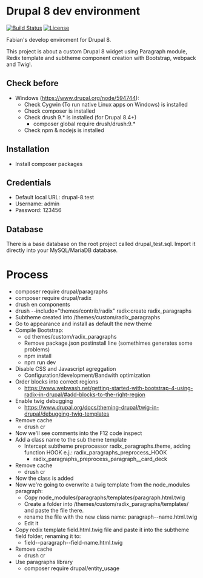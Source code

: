 # Drupal 8 dev environment

[![Build Status](https://travis-ci.com/async-rs/async-std.svg?branch=master)](https://travis-ci.com/async-rs/async-std)
[![License](https://img.shields.io/badge/license-MIT%2FApache--2.0-blue.svg)](https://github.com/async-rs/async-std)

Fabian's develop enviroment for Drupal 8.

This project is about a custom Drupal 8 widget using Paragraph module, Redix template and subtheme component creation with Bootstrap, webpack and Twig!.

## Check before
- Windows (https://www.drupal.org/node/594744):
    - Check Cygwin (To run native Linux apps on Windows) is installed
    - Check composer is installed
    - Check drush 9.* is installed (for Drupal 8.4+)
        - composer global require drush/drush:9.*
    - Check npm & nodejs is installed

## Installation
- Install composer packages

## Credentials
- Default local URL: drupal-8.test
- Username: admin
- Password: 123456

## Database
There is a base database on the root project called drupal_test.sql. Import it directly into your MySQL/MariaDB database.

# Process
- composer require drupal/paragraphs
- composer require drupal/radix
- drush en components
- drush --include="themes/contrib/radix" radix:create radix_paragraphs
- Subtheme created into /themes/custom/radix_paragraphs
- Go to appearance and install as default the new theme
- Compile Bootstrap:
    - cd themes/custom/radix_paragraphs
    - Remove package.json postinstall line (somethimes generates some problems)
    - npm install
    - npm run dev
- Disable CSS and Javascript agreggation
    - Configuration/development/Bandwith optimization
- Order blocks into correct regions
    - https://www.webwash.net/getting-started-with-bootstrap-4-using-radix-in-drupal/#add-blocks-to-the-right-region
- Enable twig debugging
    - https://www.drupal.org/docs/theming-drupal/twig-in-drupal/debugging-twig-templates
- Remove cache
    - drush cr
- Now we'll see comments into the F12 code inspect
- Add a class name to the sub theme template
    - Intercept subtheme preprocessor radix_paragraphs.theme, adding function HOOK e.j.: radix_paragraphs_preprocess_HOOK
        - radix_paragraphs_preprocess_paragraph__card_deck
- Remove cache
    - drush cr
- Now the class is added
- Now we're going to overwrite a twig template from the node_modules paragraph:
    - Copy node_modules/paragraphs/templates/paragraph.html.twig
    - Create a folder into /themes/custom/radix_paragraphs/templates/ and paste the file there.
    - rename the file with the new class name: paragraph--name.html.twig
    - Edit it
- Copy redix template field.html.twig file and paste it into the subtheme field folder, renaming it to: 
    - field--paragraph--field-name.html.twig
- Remove cache
    - drush cr
- Use paragraphs library
    - composer require drupal/entity_usage